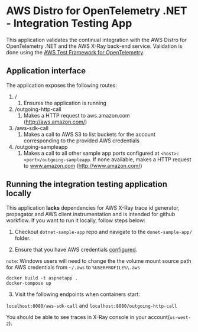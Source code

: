 # AWS Distro for OpenTelemetry .NET - Integration Testing App

This application validates the continual integration with the AWS Distro for OpenTelemetry .NET and the AWS X-Ray back-end service. Validation is done using the [AWS Test Framework for OpenTelemetry](https://github.com/aws-observability/aws-otel-test-framework).

## Application interface

The application exposes the following routes:
1. /
    1. Ensures the application is running
2. /outgoing-http-call
    1. Makes a HTTP request to aws.amazon.com (http://aws.amazon.com/)
3. /aws-sdk-call
    1. Makes a call to AWS S3 to list buckets for the account corresponding to the provided AWS credentials
4. /outgoing-sampleapp
    1. Makes a call to all other sample app ports configured at `<host>:<port>/outgoing-sampleapp`. If none available, makes a HTTP request to www.amazon.com (http://www.amazon.com/) 

## Running the integration testing application locally

This application **lacks** dependencies for AWS X-Ray trace id generator, propagator and AWS client instrumentation and is intended for github workflow. If you want to run it locally, follow steps below:

1. Checkout `dotnet-sample-app` repo and navigate to the `donet-sample-app/` folder.

2. Ensure that you have AWS credentials [configured](https://docs.aws.amazon.com/cli/latest/userguide/cli-configure-quickstart.html).
   
`note`: Windows users will need to change the the volume mount source path for AWS credentials from `~/.aws` to `%USERPROFILE%\.aws`

```shell
docker build -t aspnetapp .
docker-compose up
```

3. Visit the following endpoints when containers start:

`localhost:8080/aws-sdk-call` and `localhost:8080/outgoing-http-call`

You should be able to see traces in X-Ray console in your account(`us-west-2`).
